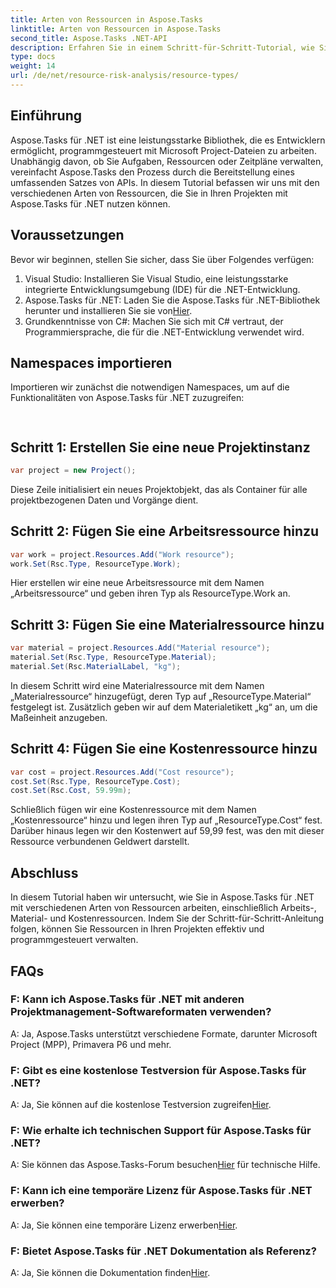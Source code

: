 ```yaml
---
title: Arten von Ressourcen in Aspose.Tasks
linktitle: Arten von Ressourcen in Aspose.Tasks
second_title: Aspose.Tasks .NET-API
description: Erfahren Sie in einem Schritt-für-Schritt-Tutorial, wie Sie mit verschiedenen Arten von Ressourcen in Aspose.Tasks für .NET arbeiten, einschließlich Arbeits-, Material- und Kostenressourcen.
type: docs
weight: 14
url: /de/net/resource-risk-analysis/resource-types/
---
```

## Einführung
Aspose.Tasks für .NET ist eine leistungsstarke Bibliothek, die es Entwicklern ermöglicht, programmgesteuert mit Microsoft Project-Dateien zu arbeiten. Unabhängig davon, ob Sie Aufgaben, Ressourcen oder Zeitpläne verwalten, vereinfacht Aspose.Tasks den Prozess durch die Bereitstellung eines umfassenden Satzes von APIs. In diesem Tutorial befassen wir uns mit den verschiedenen Arten von Ressourcen, die Sie in Ihren Projekten mit Aspose.Tasks für .NET nutzen können.
## Voraussetzungen
Bevor wir beginnen, stellen Sie sicher, dass Sie über Folgendes verfügen:
1. Visual Studio: Installieren Sie Visual Studio, eine leistungsstarke integrierte Entwicklungsumgebung (IDE) für die .NET-Entwicklung.
2.  Aspose.Tasks für .NET: Laden Sie die Aspose.Tasks für .NET-Bibliothek herunter und installieren Sie sie von[Hier](https://releases.aspose.com/tasks/net/).
3. Grundkenntnisse von C#: Machen Sie sich mit C# vertraut, der Programmiersprache, die für die .NET-Entwicklung verwendet wird.

## Namespaces importieren
Importieren wir zunächst die notwendigen Namespaces, um auf die Funktionalitäten von Aspose.Tasks für .NET zuzugreifen:
```csharp
    
```

## Schritt 1: Erstellen Sie eine neue Projektinstanz
```csharp
var project = new Project();
```
Diese Zeile initialisiert ein neues Projektobjekt, das als Container für alle projektbezogenen Daten und Vorgänge dient.
## Schritt 2: Fügen Sie eine Arbeitsressource hinzu
```csharp
var work = project.Resources.Add("Work resource");
work.Set(Rsc.Type, ResourceType.Work);
```
Hier erstellen wir eine neue Arbeitsressource mit dem Namen „Arbeitsressource“ und geben ihren Typ als ResourceType.Work an.
## Schritt 3: Fügen Sie eine Materialressource hinzu
```csharp
var material = project.Resources.Add("Material resource");
material.Set(Rsc.Type, ResourceType.Material);
material.Set(Rsc.MaterialLabel, "kg");
```
In diesem Schritt wird eine Materialressource mit dem Namen „Materialressource“ hinzugefügt, deren Typ auf „ResourceType.Material“ festgelegt ist. Zusätzlich geben wir auf dem Materialetikett „kg“ an, um die Maßeinheit anzugeben.
## Schritt 4: Fügen Sie eine Kostenressource hinzu
```csharp
var cost = project.Resources.Add("Cost resource");
cost.Set(Rsc.Type, ResourceType.Cost);
cost.Set(Rsc.Cost, 59.99m);
```
Schließlich fügen wir eine Kostenressource mit dem Namen „Kostenressource“ hinzu und legen ihren Typ auf „ResourceType.Cost“ fest. Darüber hinaus legen wir den Kostenwert auf 59,99 fest, was den mit dieser Ressource verbundenen Geldwert darstellt.

## Abschluss
In diesem Tutorial haben wir untersucht, wie Sie in Aspose.Tasks für .NET mit verschiedenen Arten von Ressourcen arbeiten, einschließlich Arbeits-, Material- und Kostenressourcen. Indem Sie der Schritt-für-Schritt-Anleitung folgen, können Sie Ressourcen in Ihren Projekten effektiv und programmgesteuert verwalten.
## FAQs
### F: Kann ich Aspose.Tasks für .NET mit anderen Projektmanagement-Softwareformaten verwenden?
A: Ja, Aspose.Tasks unterstützt verschiedene Formate, darunter Microsoft Project (MPP), Primavera P6 und mehr.
### F: Gibt es eine kostenlose Testversion für Aspose.Tasks für .NET?
 A: Ja, Sie können auf die kostenlose Testversion zugreifen[Hier](https://releases.aspose.com/).
### F: Wie erhalte ich technischen Support für Aspose.Tasks für .NET?
 A: Sie können das Aspose.Tasks-Forum besuchen[Hier](https://forum.aspose.com/c/tasks/15) für technische Hilfe.
### F: Kann ich eine temporäre Lizenz für Aspose.Tasks für .NET erwerben?
 A: Ja, Sie können eine temporäre Lizenz erwerben[Hier](https://purchase.aspose.com/temporary-license/).
### F: Bietet Aspose.Tasks für .NET Dokumentation als Referenz?
 A: Ja, Sie können die Dokumentation finden[Hier](https://reference.aspose.com/tasks/net/).